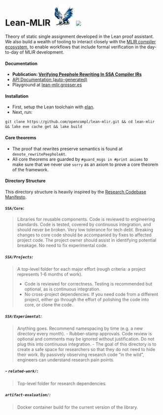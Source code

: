 <h1>
Lean-MLIR
<img src="./images/logo.png"
     alt="LeanMLIR" title="LeanMLIR"
     class="center"
     width=80 height=80
     style="width: 2.5em; height: 2.5em"/>

<img src="https://github.com/opencompl/lean-mlir/actions/workflows/ci.yml/badge.svg" />
</h1>
     
Theory of static single assignment developed in the Lean proof assistant.
We also build a wealth of tooling to interact closely with the [MLIR compiler ecosystem](https://mlir.llvm.org/),
to enable workflows that include formal verification in the day-to-day of MLIR development.

#### Documentation

- **Publication: [Verifying Peephole Rewriting In SSA Compiler IRs](https://arxiv.org/abs/2407.03685)**
- [API Documentation (auto-generated)](https://opencompl.github.io/lean-mlir/)
- Playground at [lean-mlir.grosser.es](https://lean-mlir.grosser.es)

#### Installation

- First, setup the Lean toolchain with [elan](https://github.com/leanprover/elan?tab=readme-ov-file#installation).
- Next, run:

```
git clone https://github.com/opencompl/lean-mlir.git && cd lean-mlir && lake exe cache get && lake build
```

#### Core theorems

- The proof that rewrites preserve semantics is found at `denote_rewritePeepholeAt`.
- All core theorems are guarded by `#guard_msgs in #print axioms` to make sure that we never use `sorry` as an axiom to prove
  a core theorem of the framework.

#### Directory Structure

This directory structure is heavily inspired by the [Research Codebase Manifesto](https://www.moderndescartes.com/essays/research_code/).

#### `SSA/Core`: 

> Libraries for reusable components. Code is reviewed to
> engineering standards. Code is tested, covered by continuous integration, and
> should never be broken. Very low tolerance for tech debt.
> Breaking changes to core code should be accompanied by fixes to affected
> project code. The project owner should assist in identifying potential
> breakage. No need to fix experimental code.

##### `SSA/Projects`: 

> A top-level folder for each major effort (rough criteria: a project represents 1-6 months of work).
>   - Code is reviewed for correctness. Testing is recommended but optional, as
>     is continuous integration.
>   - No cross-project dependencies. If you need code from a different project,
>     either go through the effort of polishing the code into core, or clone
>     the code.

##### `SSA/Experimental`:

> Anything goes. Recommend namespacing by time (e.g. a new directory every month).
>     - Rubber-stamp approvals. Code review is optional and comments may be
>       ignored without justification. Do not plug this into continuous
>       integration.
>     - The goal of this directory is to create a safe space for researchers so
>       that they do not need to hide their work. By passively observing research
>       code “in the wild”, engineers can understand research pain points.

##### - `related-work/`: 

> Top-level folder for research dependencies.

##### `artifact-evaluation/`:

> Docker container build for the current version of the library.
